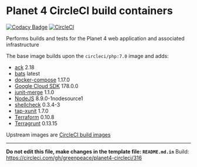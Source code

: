 
# Planet 4 CircleCI build containers

[![Codacy Badge](https://api.codacy.com/project/badge/Grade/4c9d5b08e9b046cbba9cdcbc9ba8eaf9)](https://www.codacy.com/app/rawalker/planet4-circleci?utm_source=github.com&utm_medium=referral&utm_content=greenpeace/planet4-circleci&utm_campaign=badger) [![CircleCI](https://circleci.com/gh/greenpeace/planet4-circleci/tree/develop.svg?style=shield)](https://circleci.com/gh/greenpeace/planet4-circleci/tree/develop)

Performs builds and tests for the Planet 4 web application and associated infrastructure

The base image builds upon the `circleci/php:7.0` image and adds:
-   [ack](https://beyondgrep.com/) 2.18
-   [bats](https://github.com/sstephenson/bats) latest
-   [docker-compose](https://github.com/docker/compose/releases) 1.17.0
-   [Google Cloud SDK](https://cloud.google.com/sdk/gcloud/) 178.0.0
-   [junit-merge](https://www.npmjs.com/package/junit-merge) 1.1.0
-   [NodeJS](https://nodejs.org/en/download/package-manager/#debian-and-ubuntu-based-linux-distributions) 8.9.0-1nodesource1
-   [shellcheck](https://github.com/koalaman/shellcheck) 0.3.4-3
-   [tap-xunit](https://github.com/aghassemi/tap-xunit) 1.7.0
-   [Terraform](https://www.terraform.io/downloads.html) 0.10.8
-   [Terragrunt](https://github.com/gruntwork-io/terragrunt/releases) 0.13.15

Upstream images are [CircleCI build images](https://github.com/circleci/circleci-images/)

---

__Do not edit this file, make changes in the template file: `README.md.in`__
Build: https://circleci.com/gh/greenpeace/planet4-circleci/316

